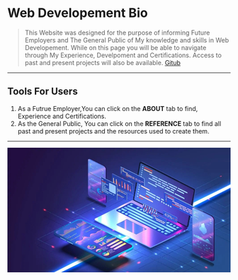 # Web Developement Bio
> This Website was designed for the purpose of informing Future Employers and The General Public of My knowledge and skills in Web Developement. While on this page you will be able to navigate through My Experience, Develpoment and Certifications. Access to past and present projects will also be available. [Gitub](https://github.com/FutureSoftwarePro)

---
## Tools For Users
1. As a Futrue Employer,You can click on the **ABOUT** tab to find, Experience and Certifications. 
2. As the General Public, You can click on the **REFERENCE** tab to find all past and present projects and the resources used to create them.

---

![The Future](IMG_7850.jpg)